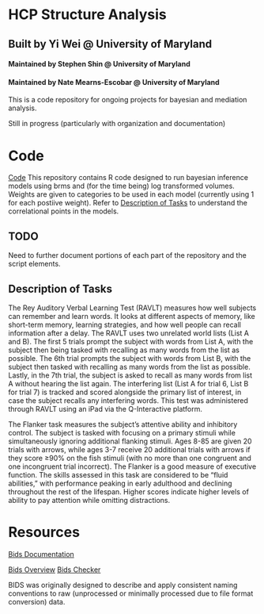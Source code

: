 # HCP Structure Analysis
## Built by Yi Wei @ University of Maryland
#### Maintained by Stephen Shin @ University of Maryland
#### Maintained by Nate Mearns-Escobar @ University of Maryland

This is a code repository for ongoing projects for bayesian and mediation analysis.

Still in progress (particularly with organization and documentation)

# Code
[Code](./Code)
This repository contains R code designed to run bayesian inference models using brms and (for the time being) log transformed volumes.  Weights are given to categories to be used in each model (currently using 1 for each postiive weight).  Refer to [Description of Tasks](#Description-of-tasks) to understand the correlational points in the models.

## TODO
Need to further document portions of each part of the repository and the script elements.

## Description of Tasks

The Rey Auditory Verbal Learning Test (RAVLT) measures how well subjects can remember and learn words. It looks at different aspects of memory, like short-term memory, learning strategies, and how well people can recall information after a delay. The RAVLT uses two unrelated world lists (List A and B). The first 5 trials prompt the subject with words from List A, with the subject then being tasked with recalling as many words from the list as possible. The 6th trial prompts the subject with words from List B, with the subject then tasked with recalling as many words from the list as possible. Lastly, in the 7th trial, the subject is asked to recall as many words from list A without hearing the list again. The interfering list (List A for trial 6, List B for trial 7) is tracked and scored alongside the primary list of interest, in case the subject recalls any interfering words. This test was administered through RAVLT using an iPad via the Q-Interactive platform.

The Flanker task measures the subject’s attentive ability and inhibitory control. The subject is tasked with focusing on a primary stimuli while simultaneously ignoring additional flanking stimuli. Ages 8-85 are given 20 trials with arrows, while ages 3-7 receive 20 additional trials with arrows if they score ≥90% on the fish stimuli (with no more than one congruent and one incongruent trial incorrect). The Flanker is a good measure of executive function. The skills assessed in this task are considered to be “fluid abilities,” with performance peaking in early adulthood and declining throughout the rest of the lifespan. Higher scores indicate higher levels of ability to pay attention while omitting distractions.

# Resources
[Bids Documentation](https://bids-specification.readthedocs.io/en/stable/introduction.html)

[Bids Overview](https://oesteban.github.io/ohbm19/#1)
[Bids Checker](https://bids-standard.github.io/bids-validator/)

BIDS was originally designed to describe and apply consistent naming conventions to raw (unprocessed or minimally processed due to file format conversion) data.
